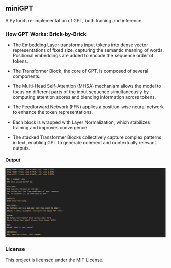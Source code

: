 ## miniGPT 

A PyTorch re-implementation of GPT, both training and inference.  

### How GPT Works: Brick-by-Brick

- The Embedding Layer transforms input tokens into dense vector representations of fixed size, capturing the semantic meaning of words. Positional embeddings are added to encode the sequence order of tokens.

- The Transformer Block, the core of GPT, is composed of several components.

- The Multi-Head Self-Attention (MHSA) mechanism allows the model to focus on different parts of the input sequence simultaneously by computing attention scores and blending information across tokens.

- The Feedforward Network (FFN) applies a position-wise neural network to enhance the token representations.

- Each block is wrapped with Layer Normalization, which stabilizes training and improves convergence.

- The stacked Transformer Blocks collectively capture complex patterns in text, enabling GPT to generate coherent and contextually relevant outputs.

#### Output 
![](https://github.com/sreedeepEK/miniGPT/blob/0a8e825ea3b14e651ac5680e7299660c9712e8ba/output.png)

### License 

This project is licensed under the MIT License.

